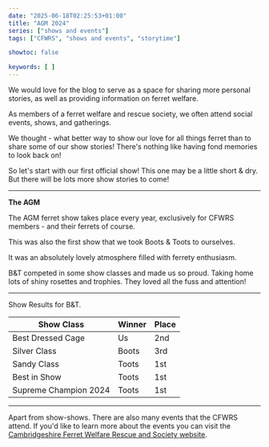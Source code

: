 ```yaml
---
date: "2025-06-18T02:25:53+01:00"
title: "AGM 2024"
series: ["shows and events"]
tags: ["CFWRS", "shows and events", "storytime"]

showtoc: false

keywords: [ ]
---
```

We would love for the blog to serve as a space for sharing more personal stories, as well as providing information on ferret welfare.

As members of a ferret welfare and rescue society, we often attend social events, shows, and gatherings.

We thought - what better way to show our love for all things ferret than to share some of our show stories! There's nothing like having fond memories to look back on!

So let's start with our first official show! This one may be a little short & dry. But there will be lots more show stories to come!

---

**The AGM**

The AGM ferret show takes place every year, exclusively for CFWRS members - and their ferrets of course.

This was also the first show that we took Boots & Toots to ourselves.

It was an absolutely lovely atmosphere filled with ferrety enthusiasm.

B&T competed in some show classes and made us so proud. Taking home lots of shiny rosettes and trophies. They loved all the fuss and attention!

---

Show Results for B&T.

| Show Class            | Winner | Place |
| --------------------- | ------ | ----- |
| Best Dressed Cage     | Us     | 2nd   |
| Silver Class          | Boots  | 3rd   |
| Sandy Class           | Toots  | 1st   |
| Best in Show          | Toots  | 1st   |
| Supreme Champion 2024 | Toots  | 1st   |

---

Apart from show-shows. There are also many events that the CFWRS attend. If you'd like to learn more about the events you can visit the [Cambridgeshire Ferret Welfare Rescue and Society website](https://cfwrs.org.uk).
